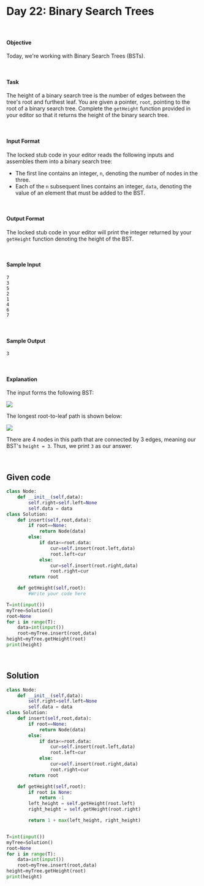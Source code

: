 # Day 22: Binary Search Trees
<br>

#### Objective

Today, we're working with Binary Search Trees (BSTs).

<br>

#### Task

The height of a binary search tree is the number of edges between the tree's root and furthest leaf. You are given a pointer, `root`, pointing to the root of a binary search tree. Complete the `getHeight` function provided in your editor so that it returns the height of the binary search tree.

<br>

#### Input Format

The locked stub code in your editor reads the following inputs and assembles them into a binary search tree:

- The first line contains an integer, `n`, denoting the number of nodes in the three.
- Each of the `n` subsequent lines contains an integer, `data`, denoting the value of an element that must be added to the BST.

<br>

#### Output Format

The locked stub code in your editor will print the integer returned by your `getHeight` function denoting the height of the BST.

<br>

#### Sample Input


```
7
3
5
2
1
4
6
7
```

<br>

#### Sample Output


```
3
```

<br>

#### Explanation


The input forms the following BST:

![](https://s3.amazonaws.com/hr-challenge-images/17175/1459894869-6bb53ce6eb-BST.png)


The longest root-to-leaf path is shown below:

![](https://s3.amazonaws.com/hr-challenge-images/17175/1459895368-4955f9ce74-LongestRTL.png)


There are 4 nodes in this path that are connected by 3 edges, meaning our BST's `height = 3`. Thus, we print `3` as our answer.

<br>

## Given code

```python
class Node:
    def __init__(self,data):
        self.right=self.left=None
        self.data = data
class Solution:
    def insert(self,root,data):
        if root==None:
            return Node(data)
        else:
            if data<=root.data:
                cur=self.insert(root.left,data)
                root.left=cur
            else:
                cur=self.insert(root.right,data)
                root.right=cur
        return root

    def getHeight(self,root):
        #Write your code here

T=int(input())
myTree=Solution()
root=None
for i in range(T):
    data=int(input())
    root=myTree.insert(root,data)
height=myTree.getHeight(root)
print(height)  
```


<br>

## Solution


```python
class Node:
    def __init__(self,data):
        self.right=self.left=None
        self.data = data
class Solution:
    def insert(self,root,data):
        if root==None:
            return Node(data)
        else:
            if data<=root.data:
                cur=self.insert(root.left,data)
                root.left=cur
            else:
                cur=self.insert(root.right,data)
                root.right=cur
        return root

    def getHeight(self,root):
        if root is None:
            return -1
        left_height = self.getHeight(root.left)
        right_height = self.getHeight(root.right)

        return 1 + max(left_height, right_height)


T=int(input())
myTree=Solution()
root=None
for i in range(T):
    data=int(input())
    root=myTree.insert(root,data)
height=myTree.getHeight(root)
print(height)       
```
